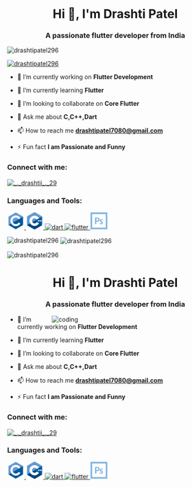 <h1 align="center">Hi 👋, I'm Drashti Patel</h1>
<h3 align="center">A passionate flutter developer from India</h3>

<p align="left"> <img src="https://komarev.com/ghpvc/?username=drashtipatel296&label=Profile%20views&color=0e75b6&style=flat" alt="drashtipatel296" /> </p>

<p align="left"> <a href="https://github.com/ryo-ma/github-profile-trophy"><img src="https://github-profile-trophy.vercel.app/?username=drashtipatel296" alt="drashtipatel296" /></a> </p>

- 🔭 I’m currently working on **Flutter Development**

- 🌱 I’m currently learning **Flutter**

- 👯 I’m looking to collaborate on **Core Flutter**

- 💬 Ask me about **C,C++,Dart**

- 📫 How to reach me **drashtipatel7080@gmail.com**

- ⚡ Fun fact **I am Passionate and Funny**

<h3 align="left">Connect with me:</h3>
<p align="left">
<a href="https://instagram.com/_._drashtii_._29" target="blank"><img align="center" src="https://raw.githubusercontent.com/rahuldkjain/github-profile-readme-generator/master/src/images/icons/Social/instagram.svg" alt="_._drashtii_._29" height="30" width="40" /></a>
</p>

<h3 align="left">Languages and Tools:</h3>
<p align="left"> <a href="https://www.cprogramming.com/" target="_blank" rel="noreferrer"> <img src="https://raw.githubusercontent.com/devicons/devicon/master/icons/c/c-original.svg" alt="c" width="40" height="40"/> </a> <a href="https://www.w3schools.com/cpp/" target="_blank" rel="noreferrer"> <img src="https://raw.githubusercontent.com/devicons/devicon/master/icons/cplusplus/cplusplus-original.svg" alt="cplusplus" width="40" height="40"/> </a> <a href="https://dart.dev" target="_blank" rel="noreferrer"> <img src="https://www.vectorlogo.zone/logos/dartlang/dartlang-icon.svg" alt="dart" width="40" height="40"/> </a> <a href="https://flutter.dev" target="_blank" rel="noreferrer"> <img src="https://www.vectorlogo.zone/logos/flutterio/flutterio-icon.svg" alt="flutter" width="40" height="40"/> </a> <a href="https://www.photoshop.com/en" target="_blank" rel="noreferrer"> <img src="https://raw.githubusercontent.com/devicons/devicon/master/icons/photoshop/photoshop-line.svg" alt="photoshop" width="40" height="40"/> </a> </p>

<p><img align="left" src="https://github-readme-stats.vercel.app/api/top-langs?username=drashtipatel296&show_icons=true&locale=en&layout=compact" alt="drashtipatel296" /></p>

<p>&nbsp;<img align="center" src="https://github-readme-stats.vercel.app/api?username=drashtipatel296&show_icons=true&locale=en" alt="drashtipatel296" /></p>

<p><img align="center" src="https://github-readme-streak-stats.herokuapp.com/?user=drashtipatel296&" alt="drashtipatel296" /></p>

<h1 align="center">Hi 👋, I'm Drashti Patel</h1>
<h3 align="center">A passionate flutter developer from India</h3>
<img align="right" alt="coding" width="400" src="https://media.tenor.com/S59bPkT0pqcAAAAC/programming.gif">

- 🔭 I’m currently working on **Flutter Development**

- 🌱 I’m currently learning **Flutter**

- 👯 I’m looking to collaborate on **Core Flutter**

- 💬 Ask me about **C,C++,Dart**

- 📫 How to reach me **drashtipatel7080@gmail.com**

- ⚡ Fun fact **I am Passionate and Funny**

<h3 align="left">Connect with me:</h3>
<p align="left">
<a href="https://instagram.com/_._drashtii_._29" target="blank"><img align="center" src="https://raw.githubusercontent.com/rahuldkjain/github-profile-readme-generator/master/src/images/icons/Social/instagram.svg" alt="_._drashtii_._29" height="30" width="40" /></a>
</p>

<h3 align="left">Languages and Tools:</h3>
<p align="left"> <a href="https://www.cprogramming.com/" target="_blank" rel="noreferrer"> <img src="https://raw.githubusercontent.com/devicons/devicon/master/icons/c/c-original.svg" alt="c" width="40" height="40"/> </a> <a href="https://www.w3schools.com/cpp/" target="_blank" rel="noreferrer"> <img src="https://raw.githubusercontent.com/devicons/devicon/master/icons/cplusplus/cplusplus-original.svg" alt="cplusplus" width="40" height="40"/> </a> <a href="https://dart.dev" target="_blank" rel="noreferrer"> <img src="https://www.vectorlogo.zone/logos/dartlang/dartlang-icon.svg" alt="dart" width="40" height="40"/> </a> <a href="https://flutter.dev" target="_blank" rel="noreferrer"> <img src="https://www.vectorlogo.zone/logos/flutterio/flutterio-icon.svg" alt="flutter" width="40" height="40"/> </a> <a href="https://www.photoshop.com/en" target="_blank" rel="noreferrer"> <img src="https://raw.githubusercontent.com/devicons/devicon/master/icons/photoshop/photoshop-line.svg" alt="photoshop" width="40" height="40"/> </a> </p>
